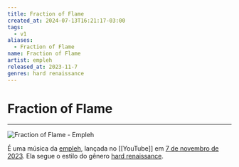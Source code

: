 ```yaml
---
title: Fraction of Flame
created_at: 2024-07-13T16:21:17-03:00
tags:
  - v1
aliases:
  - Fraction of Flame
name: Fraction of Flame
artist: empleh
released_at: 2023-11-7
genres: hard renaissance
---
```

# Fraction of Flame
---
![Fraction of Flame - Empleh](https://www.youtube.com/watch?v=9g-FbdDevx8)

É uma música da [empleh](2024-07-13-empleh.md), lançada no [[YouTube]] em [7 de novembro de 2023](2023-11-7). Ela segue o estilo do gênero [hard renaissance](2024-07-13-hard_renaissance.md).
